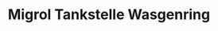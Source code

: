 ---
title: "Migrol Tankstelle Wasgenring"
url: /basel/migrol-tankstelle-wasgenring/
shop: Allgemein
---